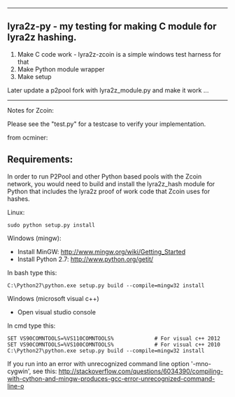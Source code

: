 
--------------------------------------------------------------
lyra2z-py - my testing for making C module for lyra2z hashing. 
--------------------------------------------------------------

1. Make C code work - lyra2z-zcoin is a simple windows test harness for that
2. Make Python module wrapper
3. Make setup


Later update a p2pool fork with lyra2z_module.py and make it work ...

---------------------------------------------------------------------

Notes for Zcoin:

Please see the "test.py" for a testcase to verify your implementation.

from ocminer:

Requirements:
-------------------------
In order to run P2Pool and other Python based pools with the Zcoin network, you would need to build and install the
lyra2z_hash module for Python that includes the lyra2z proof of work code that Zcoin uses for hashes.

Linux:

    sudo python setup.py install

Windows (mingw):
* Install MinGW: http://www.mingw.org/wiki/Getting_Started
* Install Python 2.7: http://www.python.org/getit/

In bash type this:

    C:\Python27\python.exe setup.py build --compile=mingw32 install

Windows (microsoft visual c++)
* Open visual studio console

In cmd type this:

    SET VS90COMNTOOLS=%VS110COMNTOOLS%	           # For visual c++ 2012
    SET VS90COMNTOOLS=%VS100COMNTOOLS%             # For visual c++ 2010
    C:\Python27\python.exe setup.py build --compile=mingw32 install
	
If you run into an error with unrecognized command line option '-mno-cygwin', see this:
http://stackoverflow.com/questions/6034390/compiling-with-cython-and-mingw-produces-gcc-error-unrecognized-command-line-o




